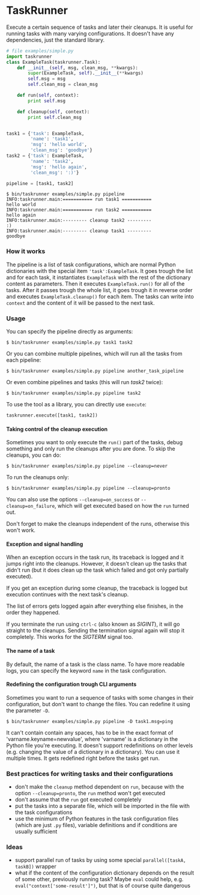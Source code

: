# TaskRunner

Execute a certain sequence of tasks and later their cleanups. It is useful for
running tasks with many varying configurations. It doesn't have any
dependencies, just the standard library.

```python
# file examples/simple.py
import taskrunner
class ExampleTask(taskrunner.Task):
    def __init__(self, msg, clean_msg, **kwargs):
        super(ExampleTask, self).__init__(**kwargs)
        self.msg = msg
        self.clean_msg = clean_msg

    def run(self, context):
        print self.msg

    def cleanup(self, context):
        print self.clean_msg


task1 = {'task': ExampleTask,
         'name': 'task1',
         'msg': 'hello world',
         'clean_msg': 'goodbye'}
task2 = {'task': ExampleTask,
         'name': 'task2',
         'msg': 'hello again',
         'clean_msg': ':)'}

pipeline = [task1, task2]
```

    $ bin/taskrunner examples/simple.py pipeline
    INFO:taskrunner.main:=========== run task1 ===========
    hello world
    INFO:taskrunner.main:=========== run task2 ===========
    hello again
    INFO:taskrunner.main:--------- cleanup task2 ---------
    :)
    INFO:taskrunner.main:--------- cleanup task1 ---------
    goodbye

### How it works

The pipeline is a list of task configurations, which are normal Python
dictionaries with the special item `'task':ExampleTask`. It goes trough the
list and for each task, it instantiates `ExampleTask` with the rest of the
dictionary content as parameters. Then it executes `ExampleTask.run()` for all
of the tasks. After it passes trough the whole list, it goes trough it in
reverse order and executes `ExampleTask.cleanup()` for each item. The tasks can
write into `context` and the content of it will be passed to the next task.

### Usage

You can specify the pipeline directly as arguments:

    $ bin/taskrunner examples/simple.py task1 task2

Or you can combine multiple pipelines, which will run all the tasks from each
pipeline:

    $ bin/taskrunner examples/simple.py pipeline another_task_pipeline

Or even combine pipelines and tasks (this will run *task2* twice):

    $ bin/taskrunner examples/simple.py pipeline task2

To use the tool as a library, you can directly use `execute`:

```python
taskrunner.execute([task1, task2])
```

#### Taking control of the cleanup execution

Sometimes you want to only execute the `run()` part of the tasks, debug
something and only run the cleanups after you are done. To skip the cleanups,
you can do:

    $ bin/taskrunner examples/simple.py pipeline --cleanup=never

To run the cleanups only:

    $ bin/taskrunner examples/simple.py pipeline --cleanup=pronto

You can also use the options `--cleanup=on_success` or `--cleanup=on_failure`,
which will get executed based on how the `run` turned out.

Don't forget to make the cleanups independent of the runs, otherwise this won't
work.

#### Exception and signal handling

When an exception occurs in the task run, its traceback is logged and it jumps
right into the cleanups. However, it doesn't clean up the tasks that didn't run
(but it does clean up the task which failed and got only partially executed).

If you get an exception during some cleanup, the traceback is logged but
execution continues with the next task's cleanup.

The list of errors gets logged again after everything else finishes, in the
order they happened.

If you terminate the run using `ctrl-c` (also known as *SIGINT*), it will go
straight to the cleanups. Sending the termination signal again will stop it
completely. This works for the *SIGTERM* signal too.

#### The name of a task

By default, the name of a task is the class name. To have more readable logs,
you can specify the keyword `name` in the task configuration.

#### Redefining the configuration trough CLI arguments

Sometimes you want to run a sequence of tasks with some changes in their
configuration, but don't want to change the files. You can redefine it using
the parameter `-D`.

    $ bin/taskrunner examples/simple.py pipeline -D task1.msg=ping

It can't contain contain any spaces, has to be in the exact format of
'varname.keyname=newvalue', where 'varname' is a dictionary in the Python file
you're executing. It doesn't support redefinitions on other levels (e.g.
changing the value of a dictionary in a dictionary).  You can use it multiple
times. It gets redefined right before the tasks get run.

### Best practices for writing tasks and their configurations
* don't make the `cleanup` method dependent on `run`, because with the
  option `--cleanup=pronto`, the `run` method won't get executed
* don't assume that the `run` got executed completely
* put the tasks into a separate file, which will be imported in the file with
  the task configurations
* use the minimum of Python features in the task configuration files (which are
  just `.py` files), variable definitions and if conditions are usually
  sufficient

### Ideas

* support parallel run of tasks by using some special
  `parallel([taskA, taskB])` wrapper
* what if the content of the configuration dictionary depends on the result of
  some other, previously running task? Maybe `eval` could help, e.g.
  `eval("context['some-result']")`, but that is of course quite dangerous

